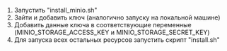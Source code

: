 1. Запустить "install_minio.sh"
2. Зайти и добавить ключ (аналогично запуску на локальной машине)
3. Добавить данные ключа в соответствующие переменные (MINIO_STORAGE_ACCESS_KEY и MINIO_STORAGE_SECRET_KEY)
4. Для запуска всех остальных ресурсов запустить скрипт "install.sh"
